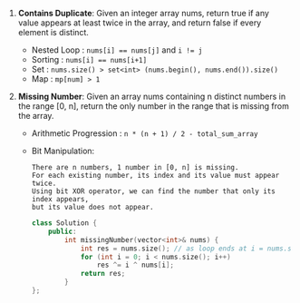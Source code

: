 1. **Contains Duplicate**: Given an integer array nums, return true if any value appears at least twice in the array, and return false if every element is distinct.

   - Nested Loop : `nums[i] == nums[j]` and `i != j`
   - Sorting : `nums[i] == nums[i+1]`
   - Set : `nums.size() > set<int> (nums.begin(), nums.end()).size()`
   - Map : `mp[num] > 1` 
  
2. **Missing Number**: Given an array nums containing n distinct numbers in the range [0, n], return the only number in the range that is missing from the array.

    - Arithmetic Progression : `n * (n + 1) / 2 - total_sum_array`
    - Bit Manipulation:
        ```
        There are n numbers, 1 number in [0, n] is missing.
        For each existing number, its index and its value must appear twice. 
        Using bit XOR operator, we can find the number that only its index appears, 
        but its value does not appear.
        ```

        ```c++
        class Solution {
            public:
                int missingNumber(vector<int>& nums) {
                    int res = nums.size(); // as loop ends at i = nums.size() - 1
                    for (int i = 0; i < nums.size(); i++)
                        res ^= i ^ nums[i];
                    return res;
                }
        };
        ```
